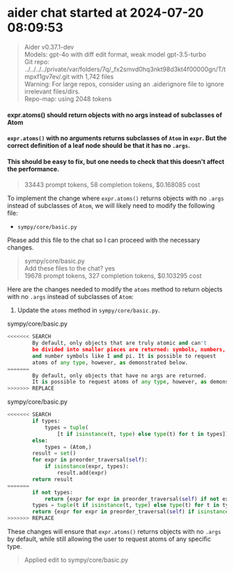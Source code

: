 
# aider chat started at 2024-07-20 08:09:53

> Aider v0.37.1-dev  
> Models: gpt-4o with diff edit format, weak model gpt-3.5-turbo  
> Git repo: ../../../../private/var/folders/7q/_fx2smvd0hq3nkt98d3kt4f00000gn/T/tmpxf1gv7ev/.git with 1,742 files  
> Warning: For large repos, consider using an .aiderignore file to ignore irrelevant files/dirs.  
> Repo-map: using 2048 tokens  

#### expr.atoms() should return objects with no args instead of subclasses of Atom  
#### `expr.atoms()` with no arguments returns subclasses of `Atom` in `expr`. But the correct definition of a leaf node should be that it has no `.args`.   
####   
#### This should be easy to fix, but one needs to check that this doesn't affect the performance.   
####  
> 33443 prompt tokens, 58 completion tokens, $0.168085 cost  

To implement the change where `expr.atoms()` returns objects with no `.args` instead of subclasses of `Atom`, we will likely need to modify the following file:

- `sympy/core/basic.py`

Please add this file to the chat so I can proceed with the necessary changes.

> sympy/core/basic.py  
> Add these files to the chat? yes  
> 19678 prompt tokens, 327 completion tokens, $0.103295 cost  

Here are the changes needed to modify the `atoms` method to return objects with no `.args` instead of subclasses of `Atom`:

1. Update the `atoms` method in `sympy/core/basic.py`.

sympy/core/basic.py
```python
<<<<<<< SEARCH
        By default, only objects that are truly atomic and can't
        be divided into smaller pieces are returned: symbols, numbers,
        and number symbols like I and pi. It is possible to request
        atoms of any type, however, as demonstrated below.
=======
        By default, only objects that have no args are returned.
        It is possible to request atoms of any type, however, as demonstrated below.
>>>>>>> REPLACE
```

sympy/core/basic.py
```python
<<<<<<< SEARCH
        if types:
            types = tuple(
                [t if isinstance(t, type) else type(t) for t in types])
        else:
            types = (Atom,)
        result = set()
        for expr in preorder_traversal(self):
            if isinstance(expr, types):
                result.add(expr)
        return result
=======
        if not types:
            return {expr for expr in preorder_traversal(self) if not expr.args}
        types = tuple(t if isinstance(t, type) else type(t) for t in types)
        return {expr for expr in preorder_traversal(self) if isinstance(expr, types)}
>>>>>>> REPLACE
```

These changes will ensure that `expr.atoms()` returns objects with no `.args` by default, while still allowing the user to request atoms of any specific type.

> Applied edit to sympy/core/basic.py  
